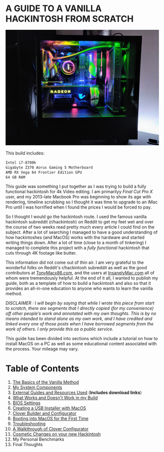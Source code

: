 # A GUIDE TO A VANILLA HACKINTOSH FROM SCRATCH

![](Pictures/IMG_20190209_184557.jpg)
      

This build includes:
```
Intel i7-8700k
Gigabyte Z370 Aorus Gaming 5 Motherboard
AMD RX Vega 64 Frontier Edition GPU
64 GB RAM
```

This guide was something I put together as I was trying to build a fully functional hackintosh for 4k Video editing. I am  primarilyy *Final Cut Pro X* user, and my 2013-late Macbook Pro was beginning to show its age with rendering, timeline scrubbing so I thought it was time to upgrade to an iMac Pro until I was horrified when I found the prices I would be forced to pay.

So I thought I would go the hackintosh route. I used the famous vanilla hackintosh subreddit (r/hackintosh) on Reddit to get my feet wet and over the course of two weeks read pretty much every article I could find on the subject. After a lot of searching I managed to have a good understanding of how hackintoshes (and MacOS) works with the hardware and started writing things down. After a lot of time (close to a month of tinkering) I managed to complete this project with a *fully functional* hackintosh that cuts through 4K footage like butter. 

This information did not come out of thin air. I am very grateful to the wonderful folks on Reddit's r/hackintosh subreddit as well as the good contributors at [TonyMacx86.com](https://tonymacx86.com/), and the users at [InsanelyMac.com](https://insanelymac.com/)  all of whom were tremendously helpful. At the end of it all, I wanted to publish my guide, both as a template of how to build a hackintosh and also so that it provides an all-in-one education to anyone who wants to learn the vanilla method. 

*DISCLAIMER : I will begin by saying that while I wrote this piece from start to scratch, there are segments that I directly copied (for my convenience) off other people’s work and annotated with my own thoughts. This is by no means intended to stand alone as my own work, and I have credited and linked every one of those posts when I have borrowed segments from the work of others. I only provide this as a public service.*

This guide has been divided into sections which include a tutorial on how to install MacOS on a PC as well as some educational content associated with the process. Your mileage may vary.

# Table of Contents

1. [The Basics of the Vanilla Method](00_Basics%20of%20the%20Vanilla%20Method.md)
2. [My System Components](00_System_Components.md)
3. [External Guides and Resources Used](01_Guides_and_Resources.md) (**Includes download links**)
4. [What Works and Doesn't Work in my Build](02_Functionality.md)
5. [BIOS Settings](03_BIOS_Settings.md)
6. [Creating a USB Installer with MacOS](04_Creating_USB_Installer.md)
7. [Clover Builder and Configurator](05_Clover_Builder_and_Configurator.md)
8. [Booting into MacOS for the First Time](06_Booting_into_MacOS.md)
9. [Troubleshooting](07_Troubleshooting.md)
10. [A Walkthrough of Clover Configurator](08_Walkthrough_Clover_Configurator.md)
11. [Cosmetic Changes on your new Hackintosh](09_Cosmetic_Changes.md)
12. My Personal Benchmarks
13. Final Thoughts





      
